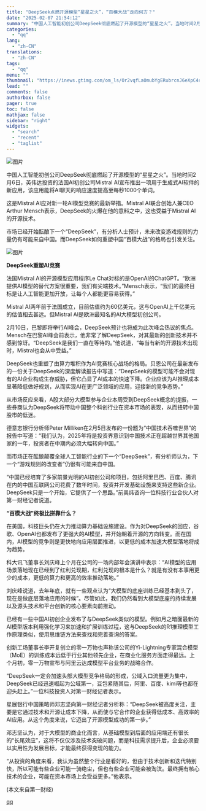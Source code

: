 ```yaml
---
title: "DeepSeek点燃开源模型“星星之火”，“百模大战”走向何方？"
date: "2025-02-07 21:54:12"
summary: "中国人工智能初创公司DeepSeek彻底燃起了开源模型的“星星之火”。当地时间2月6日，英伟达投资的..."
categories:
  - "qq"
lang:
  - "zh-CN"
translations:
  - "zh-CN"
tags:
  - "qq"
menu: ""
thumbnail: "https://inews.gtimg.com/om_ls/Or2vqfLaOmubYgERubrcnJ6eXpC4r-t8FNmRkA0AH2TmUAA_640360/0"
lead: ""
comments: false
authorbox: false
pager: true
toc: false
mathjax: false
sidebar: "right"
widgets:
  - "search"
  - "recent"
  - "taglist"
---
```


![图片](https://inews.gtimg.com/om_bt/Oa730XZup4WoNe0FXMbkXf9Q9L5pqmd84OiEfus1aLyscAA/641)

中国人工智能初创公司DeepSeek彻底燃起了开源模型的“星星之火”。当地时间2月6日，英伟达投资的法国AI初创公司Mistral AI宣布推出一项用于生成式AI软件的新应用，该应用能将AI聊天的响应速度提高至每秒1000个单词。

这是Mistral AI应对新一轮AI模型竞赛的最新举措。Mistral AI联合创始人兼CEO Arthur Mensch表示，DeepSeek的火爆在他的意料之中，这也受益于Mistral AI的开源技术。

市场已经开始酝酿下一个“DeepSeek”，有分析人士预计，未来改变游戏规则的力量仍有可能来自中国。而DeepSeek如何重塑中国“百模大战”的格局也引发关注。

![图片](https://inews.gtimg.com/om_bt/OHqdATSwFICB8EuVJcoO1GFicuEvyBnIWopkr1NL34huEAA/641)

**DeepSeek重塑AI竞赛**

法国Mistral AI的开源模型应用程序Le Chat对标的是OpenAI的ChatGPT。“欧洲提供AI模型的替代方案很重要，我们有尖端技术。”Mensch表示，“我们的最终目标是让人工智能更加开放，让每个人都能更容易获得。”

Mistral AI两年前于法国成立，目前估值约为60亿美元，这与OpenAI上千亿美元的估值相去甚远。但Mistral AI是欧洲最知名的AI大模型初创公司。

2月10日，巴黎即将举行AI峰会，DeepSeek预计也将成为此次峰会热议的焦点。Mensch在巴黎AI峰会前表示，他非常了解DeepSeek，对其最新的创新技术并不感到惊讶。“DeepSeek是我们一直在等待的。”他说道，“每当有新的开源技术出现时，Mistral也会从中受益。”

DeepSeek也重塑了由算力堆积作为AI竞赛核心战场的格局。贝恩公司在最新发布的一份关于DeepSeek的深度解读报告中写道：“DeepSeek的模型可能不会对现有的AI企业构成生存威胁，但它凸显了AI成本的快速下降。企业应该为AI推理成本显著降低做好规划，从而实现AI在更广泛领域的应用，迎接新的竞争态势。”

从市场反应来看，A股大部分大模型参与企业本周受到DeepSeek概念的提振，一些券商认为DeepSeek将带动中国整个科创行业在资本市场的表现，从而扭转中国股市的低迷。

德意志银行分析师Peter Milliken在2月5日发布的一份题为“中国技术吞噬世界”的报告中写道：“我们认为，2025年将是投资界意识到中国技术正在超越世界其他国家的一年，投资者在中期内必须大幅转向中国。”

而市场正在酝酿颠覆全球人工智能行业的下一个“DeepSeek”，有分析师认为，下一个“游戏规则的改变者”仍很有可能来自中国。

“中国已经培育了多家前景光明的AI初创公司和项目，包括阿里巴巴、百度、腾讯在内的中国互联网公司花费了数年时间，投资并开发基础设施来支持这些新企业。DeepSeek只是一个开始，它提供了一个思路。”前奥纬咨询一位科技行业合伙人对第一财经记者说道。

**“百模大战”终极比拼靠什么？**

在美国，科技巨头仍在大力推动算力基础设施建设。作为对DeepSeek的回应，谷歌、OpenAI也都发布了更强大的AI模型，并开始朝着开源的方向转变。而在国内，AI模型的竞争则是更快地向应用层面推进，以更低的成本加速大模型落地将成为趋势。

科大讯飞董事长刘庆峰上个月在公司的一场内部年会演讲中表示：“AI模型的应用场景落地现在已经到了红利兑现期，红利兑现的根本是什么？就是有没有本事用更少的成本，更低的算力和更高的效率推动落地。”

刘庆峰说道，去年年底，就有一些观点认为“大模型的底座训练已经基本到头了，现在是做底层落地应用的时候”。尽管如此，我们仍然看到大模型底座的持续发展以及源头技术和平台创新的核心要素向前推动。

已经有一些中国AI初创企业发布了与DeepSeek类似的模型。例如月之暗面最新的AI模型版本利用强化学习来加速和扩展训练过程，这与DeepSeek的R1推理模型工作原理类似，使用思维链方法来查找和完善查询的答案。

创新工场董事长李开复创立的零一万物也声称该公司的Yi-Lightning专家混合模型（MoE）的训练成本远低于行业其他领先企业，在商业化服务方面走得最远。上个月初，零一万物宣布与阿里云达成模型平台业务的战略合作。

“DeepSeek一定会加速头部大模型竞争格局的形成，公域入口流量更为集中，DeepSeek已经迅速崛起为公域第一，豆包紧随其后，阿里、百度、kimi等也都在迎头赶上。”一位科技投资人对第一财经记者表示。

星展银行中国策略师邓志坚向第一财经记者分析称：“DeepSeek被高度关注，主要是它通过技术和开源让成本下降，从而使与它合作的企业获得低成本、高效率的AI应用。从这个角度来说，它迈出了开源模型成功的第一步。”

邓志坚认为，对于大模型的商业化而言，从基础模型到后面的应用端还有很长的“长尾效应”，这将不仅仅涉及技术突破问题，而是科技需求提升后，企业必须要以实用性为发展目标，才能最终获得变现的能力。

“从投资的角度来看，我认为虽然整个行业是看好的，但由于技术创新和迭代特别快，所以可能有些企业可能一骑绝尘，但也有些企业可能会被淘汰。最终拥有核心技术的企业，可能在资本市场上会受益更多。”他表示。

(本文来自第一财经)

[qq](https://new.qq.com/rain/a/20250207A090J800)
